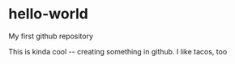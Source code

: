 # hello-world
My first github repository

This is kinda cool -- creating something in github. I like tacos, too
